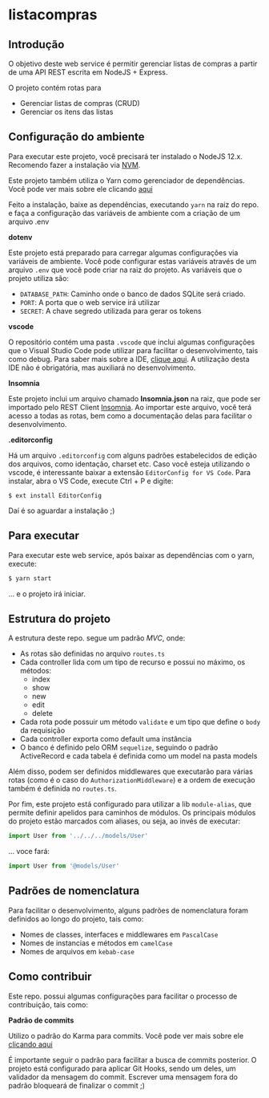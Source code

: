# listacompras

## Introdução

O objetivo deste web service é permitir gerenciar listas de compras a partir de uma API REST escrita em NodeJS + Express.

O projeto contém rotas para
- Gerenciar listas de compras (CRUD)
- Gerenciar os itens das listas


## Configuração do ambiente

Para executar este projeto, você precisará ter instalado o NodeJS 12.x.
Recomendo fazer a instalação via [NVM](https://github.com/nvm-sh/nvm).

Este projeto também utiliza o Yarn como gerenciador de dependências. Você pode ver mais sobre ele clicando [aqui](https://classic.yarnpkg.com/lang/en/)

Feito a instalação, baixe as dependências, executando `yarn` na raiz do repo. e faça a configuração das variáveis de ambiente com a criação de um arquivo .env

**dotenv**

Este projeto está preparado para carregar algumas configurações via variáveis de ambiente. Você pode configurar estas variáveis
através de um arquivo `.env` que você pode criar na raiz do projeto.
As variáveis que o projeto utiliza são:

- `DATABASE_PATH`: Caminho onde o banco de dados SQLite será criado.
- `PORT`: A porta que o web service irá utilizar
- `SECRET`: A chave segredo utilizada para gerar os tokens

**vscode**

O repositório contém uma pasta `.vscode` que inclui algumas configurações que o Visual Studio Code pode utilizar para facilitar o desenvolvimento, tais como debug. Para saber mais sobre a IDE, [clique aqui](https://code.visualstudio.com/). A utilização desta IDE não é obrigatória, mas auxiliará no desenvolvimento.

**Insomnia**

Este projeto inclui um arquivo chamado **Insomnia.json** na raiz, que pode ser importado pelo REST Client [Insomnia](https://insomnia.rest/). Ao importar este arquivo, você terá acesso a todas as rotas, bem como a documentação delas para facilitar o desenvolvimento.

**.editorconfig**

Há um arquivo `.editorconfig` com alguns padrões estabelecidos de edição dos arquivos, como identação, charset etc. Caso você esteja utilizando o vscode, é interessante baixar a extensão `EditorConfig for VS Code`.
Para instalar, abra o VS Code, execute Ctrl + P e digite:

```
$ ext install EditorConfig
```

Daí é so aguardar a instalação ;)

## Para executar

Para executar este web service, após baixar as dependências com o yarn, execute:

```sh
$ yarn start
```

... e o projeto irá iniciar.

## Estrutura do projeto

A estrutura deste repo. segue um padrão *MVC*, onde:

- As rotas são definidas no arquivo `routes.ts`
- Cada controller lida com um tipo de recurso e possui no máximo, os métodos:
    - index
    - show
    - new
    - edit
    - delete
- Cada rota pode possuir um método `validate` e um tipo que define o `body` da requisição
- Cada controller exporta como default uma instância
- O banco é definido pelo ORM `sequelize`, seguindo o padrão ActiveRecord e cada tabela é definida como um model na pasta models

Além disso, podem ser definidos middlewares que executarão para várias rotas (como é o caso do `AuthorizationMiddleware`) e a ordem de execução também é definida no `routes.ts`.

Por fim, este projeto está configurado para utilizar a lib `module-alias`, que permite definir apelidos para caminhos de módulos. Os principais módulos do projeto estão marcados com aliases, ou seja, ao invés de executar:

```ts
import User from '../../../models/User'

```

... voce fará:

```ts
import User from '@models/User'
```

## Padrões de nomenclatura

Para facilitar o desenvolvimento, alguns padrões de nomenclatura foram definidos ao longo do projeto, tais como:

- Nomes de classes, interfaces e middlewares em `PascalCase`
- Nomes de instancias e métodos em `camelCase`
- Nomes de arquivos em `kebab-case`

## Como contribuir

Este repo. possui algumas configurações para facilitar o processo de contribuição, tais como:

**Padrão de commits**

Utilizo o padrão do Karma para commits. Você pode ver mais sobre ele [clicando aqui](https://karma-runner.github.io/4.0/dev/git-commit-msg.html)

É importante seguir o padrão para facilitar a busca de commits posterior. O projeto está configurado para aplicar Git Hooks, sendo um deles, um validador da mensagem do commit.
Escrever uma mensagem fora do padrão bloqueará de finalizar o commit ;)